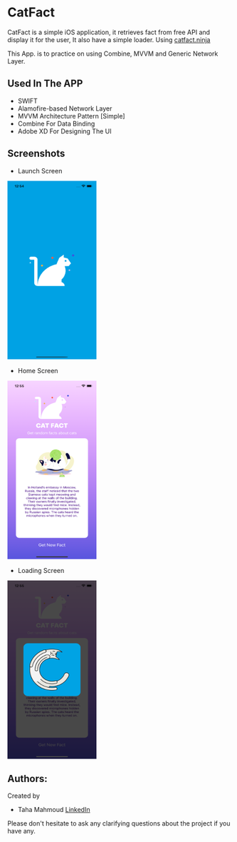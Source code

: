 # CatFact

CatFact is a simple iOS application, it retrieves fact from free API and display it for the user, It also have a simple loader. 
Using [catfact.ninja](https://catfact.ninja/fact)

This App. is to practice on using Combine, MVVM and Generic Network Layer. 

## Used In The APP

- SWIFT
- Alamofire-based Network Layer
- MVVM Architecture Pattern [Simple]
- Combine For Data Binding
- Adobe XD For Designing The UI

## Screenshots

- Launch Screen
<img src="/Screenshots/Launch.png" width="200" height="400">

- Home Screen
<img src="/Screenshots/Home.png" width="200" height="400">

- Loading Screen
<img src="/Screenshots/Loading.png" width="200" height="400">

## Authors:
Created by 
- Taha Mahmoud [LinkedIn](https://www.linkedin.com/in/engtahamahmoud/)

Please don't hesitate to ask any clarifying questions about the project if you have any.
